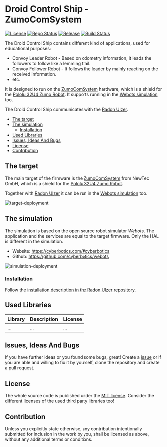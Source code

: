 # Droid Control Ship - ZumoComSystem <!-- omit in toc -->

[![License](https://img.shields.io/badge/license-MIT-blue.svg)](http://choosealicense.com/licenses/mit/)
[![Repo Status](https://www.repostatus.org/badges/latest/wip.svg)](https://www.repostatus.org/#wip)
[![Release](https://img.shields.io/github/release/BlueAndi/DroidControlShip.svg)](https://github.com/BlueAndi/DroidControlShip/releases)
[![Build Status](https://github.com/BlueAndi/DroidControlShip/actions/workflows/main.yml/badge.svg?branch=main)](https://github.com/BlueAndi/DroidControlShip/actions/workflows/main.yml)

The Droid Control Ship contains different kind of applications, used for educational purposes:

* Convoy Leader Robot - Based on odometry information, it leads the followers to follow like a lemming trail.
* Convoy Follower Robot - It follows the leader by mainly reacting on the received information.
* etc.

It is designed to run on the [ZumoComSystem](https://github.com/NewTec-GmbH/ZumoComSystem) hardware, which is a shield for the [Pololu 32U4 Zumo Robot](https://www.pololu.com/product/2510). It supports running in the [Webots simulation](https://www.cyberbotics.com/) too.

The Droid Control Ship communicates with the [Radon Ulzer](https://github.com/BlueAndi/RadonUlzer).

* [The target](#the-target)
* [The simulation](#the-simulation)
  * [Installation](#installation)
* [Used Libraries](#used-libraries)
* [Issues, Ideas And Bugs](#issues-ideas-and-bugs)
* [License](#license)
* [Contribution](#contribution)

## The target

The main target of the firmware is the [ZumoComSystem](https://github.com/NewTec-GmbH/ZumoComSystem) from NewTec GmbH, which is a shield for the [Pololu 32U4 Zumo Robot](https://www.pololu.com/product/2510).

Together with [Radon Ulzer](https://github.com/BlueAndi/RadonUlzer) it can be run in the [Webots simulation](https://www.cyberbotics.com/) too.

![target-deployment](http://www.plantuml.com/plantuml/proxy?cache=no&src=https://raw.githubusercontent.com/BlueAndi/DroidControlShip/main/doc/architecture/uml/PhysicalView/TargetDeployment.plantuml)

## The simulation

The simulation is based on the open source robot simulator *Webots*. The application and the services are equal to the target firmware. Only the HAL is different in the simulation.

* Website: <https://cyberbotics.com/#cyberbotics>
* Github: <https://github.com/cyberbotics/webots>

![simulation-deployment](http://www.plantuml.com/plantuml/proxy?cache=no&src=https://raw.githubusercontent.com/BlueAndi/DroidControlShip/main/doc/architecture/uml/PhysicalView/SimulationDeployment.plantuml)

### Installation

Follow the [installation description in the Radon Ulzer repository](https://github.com/BlueAndi/RadonUlzer).

## Used Libraries

| Library | Description | License |
| - | - | - |
| ... | ... | ... |

## Issues, Ideas And Bugs

If you have further ideas or you found some bugs, great! Create a [issue](https://github.com/BlueAndi/DroidControlShip/issues) or if you are able and willing to fix it by yourself, clone the repository and create a pull request.

## License

The whole source code is published under the [MIT license](http://choosealicense.com/licenses/mit/).
Consider the different licenses of the used third party libraries too!

## Contribution

Unless you explicitly state otherwise, any contribution intentionally submitted for inclusion in the work by you, shall be licensed as above, without any
additional terms or conditions.
